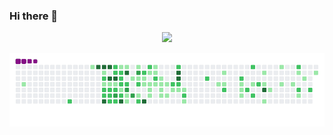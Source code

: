 ### Hi there 👋

<p align="center" width="100%">
    <img src="https://user-images.githubusercontent.com/20871468/176999867-6faad71a-b412-4423-8c30-1710fad94258.gif"> 
</p>

![snake gif](https://github.com/fernandoxu/fernandoxu/blob/output/github-contribution-grid-snake.gif)
